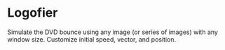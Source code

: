 #  Logofier

Simulate the DVD bounce using any image (or series of images) with any window size. Customize initial speed, vector, and position. 